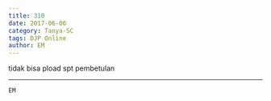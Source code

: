 ```yaml
---
title: 310
date: 2017-06-06
category: Tanya-SC
tags: DJP Online
author: EM
---
```


tidak bisa pload spt pembetulan

---



`EM`
